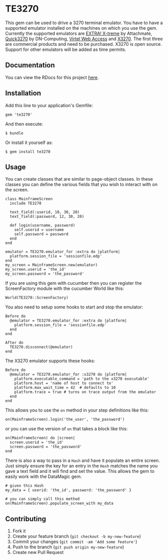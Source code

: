 # TE3270

This gem can be used to drive a 3270 terminal emulator.  You have to have a supported emulator installed on the
machines on which you use the gem.  Currently the supported emulators are
[EXTRA! X-treme](http://www.attachmate.com/Products/Terminal+Emulation/Extra/xtreme/extra-x-treme.htm) by
Attachmate, [Quick3270](http://www.dn-computing.com/Quick3270.htm) by DN-Computing, [Virtel Web Access](http://www.virtelweb.com/solutions/3270-terminal-emulation.html)
and [X3270](http://x3270.bgp.nu/).
The first three are commercial products and need to be purchased.
X3270 is open source. Support for other
emulators will be added as time permits.

## Documentation

You can view the RDocs for this project [here](http://rdoc.info/gems/te3270/frames).

## Installation

Add this line to your application's Gemfile:

    gem 'te3270'

And then execute:

    $ bundle

Or install it yourself as:

    $ gem install te3270

## Usage

You can create classes that are similar to page-object classes.  In these classes you can define
the various fields that you wish to interact with on the screen.

    class MainframeScreen
      include TE3270

      text_field(:userid, 10, 30, 20)
      text_field(:password, 12, 30, 20)

      def login(username, password)
        self.userid = username
        self.password = password
      end
    end

    emulator = TE3270.emulator_for :extra do |platform|
      platform.session_file = 'sessionfile.edp'
    end
    my_screen = MainframeScreen.new(emulator)
    my_screen.userid = 'the_id'
    my_screen.password = 'the_password'

If you are using this gem with cucumber then you can register the ScreenFactory module with the
cucumber World like this:

    World(TE3270::ScreenFactory)

You also need to setup some hooks to start and stop the emulator:

    Before do
      @emulator = TE3270.emulator_for :extra do |platform|
        platform.session_file = 'sessionfile.edp'
      end
    end

    After do
      TE3270.disconnect(@emulator)
    end

The X3270 emulator supports these hooks:

    Before do
      @emulator = TE3270.emulator_for :x3270 do |platform|
        platform.executable_command = 'path to the x3270 executable'
        platform.host = 'name of host to connect to'
        platform.max_wait_time = 42  # defaults to 10
        platform.trace = true # turns on trace output from the emulator
      end
    end

This allows you to use the `on` method in your step definitions like this:

    on(MainframeScreen).login('the_user', 'the_password')

or you can use the version of `on` that takes a block like this:

    on(MainframeScreen) do |screen|
      screen.userid = 'the_id'
      screen.password = 'the_password'
    end

There is also a way to pass in a `Hash` and have it populate an entire screen.  Just simply
ensure the key for an entry in the `Hash` matches the name you gave a text field and it will
find and set the value.  This allows the gem to easily work with the DataMagic gem.

    # given this Hash
    my_data = { userid: 'the_id', password: 'the_password' }

    # you can simply call this method
    on(MainframeScreen).populate_screen_with my_data


## Contributing

1. Fork it
2. Create your feature branch (`git checkout -b my-new-feature`)
3. Commit your changes (`git commit -am 'Add some feature'`)
4. Push to the branch (`git push origin my-new-feature`)
5. Create new Pull Request

